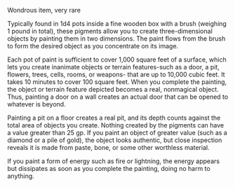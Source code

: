 Wondrous item, very rare 

Typically found in 1d4 pots inside a fine wooden box with a brush (weighing 1 pound in total), these pigments allow you to create three-dimensional objects by painting them in two dimensions. The paint flows from the brush to form the desired object as you concentrate on its image. 

Each pot of paint is sufficient to cover 1,000 square feet of a surface, which lets you create inanimate objects or terrain features-such as a door, a pit, flowers, trees, cells, rooms, or weapons- that are up to 10,000 cubic feet. It takes 10 minutes to cover 100 square feet. When you complete the painting, the object or terrain feature depicted becomes a real, nonmagical object. Thus, painting a door on a wall creates an actual door that can be opened to whatever is beyond. 

Painting a pit on a floor creates a real pit, and its depth counts against the total area of objects you create. Nothing created by the pigments can have a value greater than 25 gp. If you paint an object of greater value (such as a diamond or a pile of gold), the object looks authentic, but close inspection reveals it is made from paste, bone, or some other worthless material. 

If you paint a form of energy such as fire or lightning, the energy appears but dissipates as soon as you complete the painting, doing no harm to anything.
